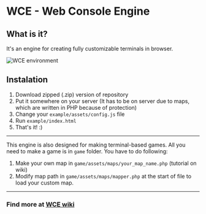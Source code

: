 # WCE - Web Console Engine

## What is it?
It's an engine for creating fully customizable terminals in browser.

![WCE environment](http://image.prntscr.com/image/da708e9a08a7423e979d5c7b11b45f17.png)

## Instalation
1. Download zipped (.zip) version of repository
2. Put it somewhere on your server (It has to be on server due to maps, which are written in PHP because of protection)
3. Change your `example/assets/config.js` file
4. Run `example/index.html`
5. That's it! :)

---

This engine is also designed for making terminal-based games. All you need to make a game is in `game` folder. You have to do following:

1. Make your own map in `game/assets/maps/your_map_name.php` (tutorial on wiki)
2. Modify map path in `game/assets/maps/mapper.php` at the start of file to load your custom map.

---

### Find more at [WCE wiki](../../wiki)
